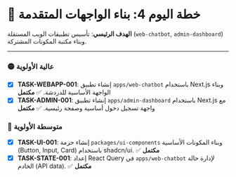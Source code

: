 # 🚀 خطة اليوم 4: بناء الواجهات المتقدمة

**الهدف الرئيسي**: تأسيس تطبيقات الويب المستقلة (`web-chatbot`, `admin-dashboard`) وبناء مكتبة المكونات المشتركة.

---

### 🟡 عالية الأولوية
- [x] **TASK-WEBAPP-001**: إنشاء تطبيق `apps/web-chatbot` باستخدام Next.js وبناء الواجهة الأساسية للدردشة. ✅ **مكتمل**
- [x] **TASK-ADMIN-001**: إنشاء تطبيق `apps/admin-dashboard` باستخدام Next.js مع واجهة تسجيل دخول أساسية وصفحة رئيسية. ✅ **مكتمل**

### 🔵 متوسطة الأولوية
- [x] **TASK-UI-001**: إنشاء حزمة `packages/ui-components` وبناء المكونات الأساسية (Button, Input, Card) باستخدام shadcn/ui. ✅ **مكتمل**
- [x] **TASK-STATE-001**: إعداد React Query في `apps/web-chatbot` لإدارة حالة الخادم (API data). ✅ **مكتمل**